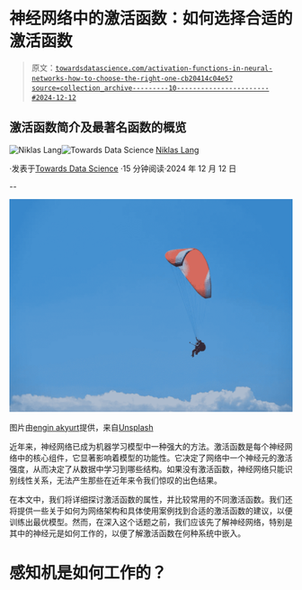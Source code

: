 # 神经网络中的激活函数：如何选择合适的激活函数

> 原文：[`towardsdatascience.com/activation-functions-in-neural-networks-how-to-choose-the-right-one-cb20414c04e5?source=collection_archive---------10-----------------------#2024-12-12`](https://towardsdatascience.com/activation-functions-in-neural-networks-how-to-choose-the-right-one-cb20414c04e5?source=collection_archive---------10-----------------------#2024-12-12)

## 激活函数简介及最著名函数的概览

[](https://medium.com/@niklas_lang?source=post_page---byline--cb20414c04e5--------------------------------)![Niklas Lang](https://medium.com/@niklas_lang?source=post_page---byline--cb20414c04e5--------------------------------)[](https://towardsdatascience.com/?source=post_page---byline--cb20414c04e5--------------------------------)![Towards Data Science](https://towardsdatascience.com/?source=post_page---byline--cb20414c04e5--------------------------------) [Niklas Lang](https://medium.com/@niklas_lang?source=post_page---byline--cb20414c04e5--------------------------------)

·发表于[Towards Data Science](https://towardsdatascience.com/?source=post_page---byline--cb20414c04e5--------------------------------) ·15 分钟阅读·2024 年 12 月 12 日

--

![](img/86c1d96fd9990ce347569964a4b92cf0.png)

图片由[engin akyurt](https://unsplash.com/@enginakyurt?utm_source=medium&utm_medium=referral)提供，来自[Unsplash](https://unsplash.com/?utm_source=medium&utm_medium=referral)

近年来，神经网络已成为机器学习模型中一种强大的方法。激活函数是每个神经网络中的核心组件，它显著影响着模型的功能性。它决定了网络中一个神经元的激活强度，从而决定了从数据中学习到哪些结构。如果没有激活函数，神经网络只能识别线性关系，无法产生那些在近年来令我们惊叹的出色结果。

在本文中，我们将详细探讨激活函数的属性，并比较常用的不同激活函数。我们还将提供一些关于如何为网络架构和具体使用案例找到合适的激活函数的建议，以便训练出最优模型。然而，在深入这个话题之前，我们应该先了解神经网络，特别是其中的神经元是如何工作的，以便了解激活函数在何种系统中嵌入。

# 感知机是如何工作的？
